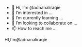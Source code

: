 - 👋 Hi, I’m @adnanaliraqie
- 👀 I’m interested in ...
- 🌱 I’m currently learning ...
- 💞️ I’m looking to collaborate on ...
- 📫 How to reach me ...

<!---
adnanaliraqie/adnanaliraqie is a ✨ special ✨ repository because its `README.md` (this file) appears on your GitHub profile.
You can click the Preview link to take a look at your changes.
--->HI,I'm@adnanaliraqie

